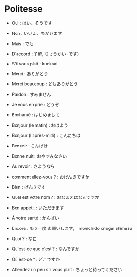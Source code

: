 # Politesse

- Oui : はい、そうです
- Non : いいえ、ちがいます
- Mais : でも
- D'accord : 了解, りょうかい (です)

- S'il vous plait : kudasai
- Merci : ありがとう
- Merci beaucoup : どもありがとう
- Pardon : すみません
- Je vous en prie : どうぞ

- Enchanté : はじめまして
- Bonjour (le matin) : おはよう
- Bonjour (l'après-midi) : こんにちは
- Bonsoir : こんばは
- Bonne nuit : おやすみなさい
- Au revoir : さようなら

- comment allez-vous ? : おげんきですか
- Bien : げんきです

- Quel est votre nom ? : おなまえはなんですか

- Bon appétit : いただきます
- À votre santé : かんぱい
- Encore : もう一度 お願いします,　mouichido onegai shimasu

- Quoi ? : なに
- Qu'est-ce que c'est ? : なんですか
- Où est-ce ? : どこですか

- Attendez un peu s'il vous plait : ちょっと待ってください
